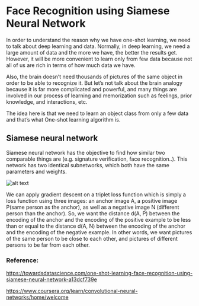 # Face Recognition using Siamese Neural Network

In order to understand the reason why we have one-shot learning, we need to talk about deep learning and data. Normally, in deep learning, we need a large amount of data and the more we have, the better the results get. However, it will be more convenient to learn only from few data because not all of us are rich in terms of how much data we have.

Also, the brain doesn’t need thousands of pictures of the same object in order to be able to recognize it. But let’s not talk about the brain analogy because it is far more complicated and powerful, and many things are involved in our process of learning and memorization such as feelings, prior knowledge, and interactions, etc.

The idea here is that we need to learn an object class from only a few data and that’s what One-shot learning algorithm is.

## Siamese neural network


Siamese neural network has the objective to find how similar two comparable things are (e.g. signature verification, face recognition..). This network has two identical subnetworks, which both have the same parameters and weights.

![alt text](https://cdn-images-1.medium.com/max/800/1*PIrETF3nqHBQ7K9g9y_p7w.png)


We can apply gradient descent on a triplet loss function which is simply a loss function using three images: an anchor image A, a positive image P(same person as the anchor), as well as a negative image N (different person than the anchor). So, we want the distance d(A, P) between the encoding of the anchor and the encoding of the positive example to be less than or equal to the distance d(A, N) between the encoding of the anchor and the encoding of the negative example. In other words, we want pictures of the same person to be close to each other, and pictures of different persons to be far from each other.





### Reference: 

https://towardsdatascience.com/one-shot-learning-face-recognition-using-siamese-neural-network-a13dcf739e

https://www.coursera.org/learn/convolutional-neural-networks/home/welcome

